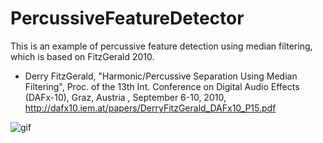 # PercussiveFeatureDetector

This is an example of percussive feature detection using median filtering, which is based on FitzGerald 2010.

- Derry FitzGerald, "Harmonic/Percussive Separation Using Median Filtering", Proc. of the 13th Int. Conference on Digital Audio Effects (DAFx-10), Graz, Austria , September 6-10, 2010, http://dafx10.iem.at/papers/DerryFitzGerald_DAFx10_P15.pdf

![gif](http://45.media.tumblr.com/7cfba66cf4d16b5b77c6d73fafe728ad/tumblr_o2wmyk8VwC1qio469o1_400.gif)
